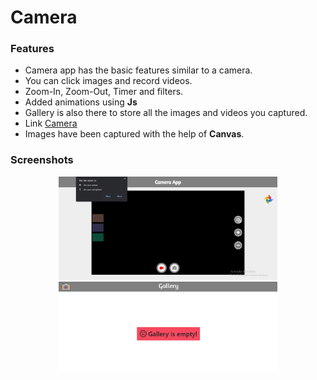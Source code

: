 # Camera



<h3>Features</h3>
 <ul>
  <li>Camera app has the basic features similar to a camera.</li>
  <li>You can click images and record videos.</li>
  <li>Zoom-In, Zoom-Out, Timer and filters.</li>
  <li>Added animations using <b>Js</b></li>
  <li>Gallery is also there to store all the images and videos you captured.</li>
  <li>Link <a href="https://candy-6646.github.io/Camera/">Camera</a></li>
  <li>Images have been captured with the help of <b>Canvas</b>.</li>
 </ul>



 <h3>Screenshots</h3>
 <p align="center">
  <img src="/images/s1.png" width="350" title="hover text" alt="s1">
  <img src="/images/s2.png" width="350" title="hover text" alt="s2">
 </p>

